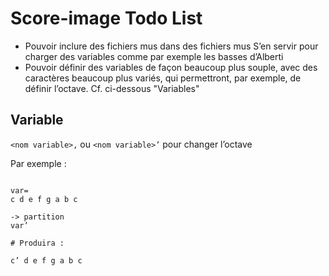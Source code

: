 # Score-image Todo List

* Pouvoir inclure des fichiers mus dans des fichiers mus
  S’en servir pour charger des variables comme par exemple les basses d’Alberti
* Pouvoir définir des variables de façon beaucoup plus souple, avec des caractères beaucoup plus variés, qui permettront, par exemple, de définir l’octave. Cf. ci-dessous "Variables"



## Variable

`<nom variable>,` ou `<nom variable>’` pour changer l’octave

Par exemple : 

~~~

var=
c d e f g a b c

-> partition
var’ 

# Produira :

c’ d e f g a b c
~~~
